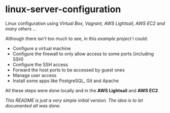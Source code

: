 # linux-server-configuration
Linux configuration using _Virtual Box, Vagrant, AWS Lightsail, AWS EC2 and many others ..._

Although there isn't too much to see, in this _example project_ I could:
- Configure a virtual machine
- Configure the firewall to only allow access to some ports (including SSH)
- Configure the SSH access
- Forward the host ports to be accessed by guest ones
- Manage user access
- Install some apps like PostgreSQL, Git and Apache 

All these steps were done locally and in the **AWS Lightsail** and **AWS EC2** 

_This README is just a very simple initial version. The idea is to let documented all was done._
